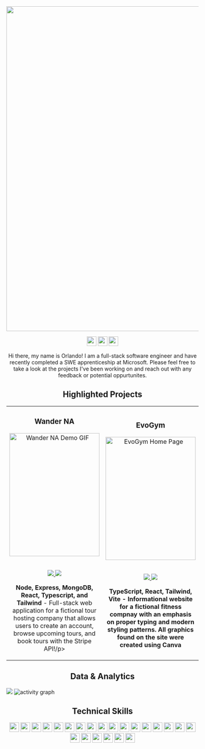 <!-- ![Github-Profile-Header](https://user-images.githubusercontent.com/99216709/168736618-2fc26441-6018-43f2-9045-db28f4e084ff.gif) -->
<img align="center" src="https://github.com/orlandogordon/orlandogordon/assets/99216709/12d262e6-a7ae-4ee0-8918-73406d2015d1" width="850" />


<p align="center">
<a href="mailto:orlando.a.gordon@email.com"><img src="https://img.shields.io/badge/orlando.a.gordon@gmail.com-6985E5?style=for-the-badge&logo=gmail&logoColor=white" height=25></a>
<a href="https://www.linkedin.com/in/orlando-gordon-132032177/"><img src="https://img.shields.io/badge/Orlando_Gordon-6985E5?style=for-the-badge&logo=linkedin&logoColor=white" height=25></a>
<a href="https://orlandogordon.com/Resume.pdf"><img src="https://img.shields.io/badge/Download_Resume-6985E5?style=for-the-badge&logo=googledrive&logoColor=white" height=25></a>
</p>

<p align="center">
    Hi there, my name is Orlando! I am a full-stack software engineer and have recently completed a SWE apprenticeship at Microsoft. Please feel free to take a look at the projects I've been working on and reach out with any feedback or potential oppurtunites. 
</p>

<!--Project Section -->

<h2 align="center">Highlighted Projects </h2>
<div align="center">
<table>
<tr>
<td width="50%">
<h3 align="center" color="white">Wander NA</h3>
<div align="center" >  
<a href='https://wander-xggp.onrender.com/'>
<img src="https://github.com/orlandogordon/orlandogordon/assets/99216709/cb0a4dbe-0ff6-403e-ab22-056ac09360c4" alt="Wander NA Demo GIF" height="322px" width="100%" />
</a>
<br>
<br>
<p>
<a href="https://github.com/orlandogordon/wander-na-backend" target="_blank">
<img src="https://img.shields.io/badge/Code-lightgrey?style=for-the-badge&logo=github"/>
</a>  
<a href="https://wander-xggp.onrender.com/" target="_blank">
<img src="https://img.shields.io/badge/-website-green?style=for-the-badge&color=6985E5"/>
</a>
</p>
<p><strong>Node, Express, MongoDB, React, Typescript, and Tailwind</strong> - Full-stack web application for a fictional tour hosting company that allows users to create an account, browse upcoming tours, and book tours with the Stripe API!/p>
</div>
</td>
<td width="50%">
<h3 align="center" color="white">EvoGym</h3>
<div align="center" >  
<a href='https://main--evo-gym-nj.netlify.app/'>
<img src="https://github.com/orlandogordon/orlandogordon/assets/99216709/85b5c421-f20c-4588-8d86-8404dce1a746" alt="EvoGym Home Page" height="322px" width="100%" />
</a>
<br>
<br>
<p>
<a href="https://github.com/orlandogordon/evo-gym" target="_blank">
<img src="https://img.shields.io/badge/Code-lightgrey?style=for-the-badge&logo=github"/>
</a>  
<a href="https://main--evo-gym-nj.netlify.app/" target="_blank">
<img src="https://img.shields.io/badge/-website-green?style=for-the-badge&color=6985E5"/>
</a>
</p>
<p><strong>TypeScript, React, Tailwind, Vite - Informational website for a fictional fitness compnay with an emphasis on proper typing and modern styling patterns. All graphics found on the site were created using Canva</p>
</div>
</td>
</table>

</div>
  <!--Analytics & Data-->
<h2 align="center">Data & Analytics</h2>

<img src="http://github-readme-streak-stats.herokuapp.com?user=orlandogordon&theme=highcontrast&hide_border=true&date_format=M%20j%5B%2C%20Y%5D&ring=7594FF&sideNums=7594FF&sideLabels=90A9FF&background=FFFFFF00&currStreakNum=fa8b00">
<img src="https://github-readme-activity-graph.vercel.app/graph?username=orlandogordon&theme=high-contrast&hide_border=true&title=Contribution%20Graph" alt="activity graph">
<h2 align="center">Technical Skills</h2>
<p align="center">
<img src="https://img.shields.io/badge/HTML5-6985E5?style=for-the-badge&logo=html5&logoColor=white" height=25>
<img src="https://img.shields.io/badge/CSS3-6985E5?style=for-the-badge&logo=css3&logoColor=white" height=25>
<img src="https://img.shields.io/badge/Tailwind-6985E5?style=for-the-badge&logo=tailwindcss&logoColor=white" height=25>
<img src="https://img.shields.io/badge/JavaScript-6985E5?style=for-the-badge&logo=javascript&logoColor=F7DF1E" height=25>
<img src="https://img.shields.io/badge/TypeScript-6985E5?style=for-the-badge&logo=typescript&logoColor=white" height=25>
<img src="https://img.shields.io/badge/Jest-6985E5?style=for-the-badge&logo=jest&logoColor=C21325" height=25>
<img src="https://img.shields.io/badge/Node.js-6985E5?style=for-the-badge&logo=nodedotjs&logoColor=339933" height=25>
<img src="https://img.shields.io/badge/Express-6985E5?style=for-the-badge&logo=express&logoColor=white" height=25>
<img src="https://img.shields.io/badge/React-6985E5?style=for-the-badge&logo=react&logoColor=61DAFB" height=25>
<img src="https://img.shields.io/badge/Redux-6985E5?style=for-the-badge&logo=redux&logoColor=764ABC" height=25>
<img src="https://img.shields.io/badge/Next.js-6985E5?style=for-the-badge&logo=nextdotjs&logoColor=white" height=25>
<img src="https://img.shields.io/badge/Python-6985E5?style=for-the-badge&logo=python" height=25>
<img src="https://img.shields.io/badge/Django-6985E5?style=for-the-badge&logo=django&logoColor=092E20" height=25>
<img src="https://img.shields.io/badge/Pytest-6985E5?style=for-the-badge&logo=pytest&logoColor=white" height=25>
<img src="https://img.shields.io/badge/Jupyter-6985E5?style=for-the-badge&logo=jupyter&logoColor=F37626" height=25>
<img src="https://img.shields.io/badge/MongoDB-6985E5?style=for-the-badge&logo=mongodb&logoColor=47A248" height=25>
<img src="https://img.shields.io/badge/Mongoose-6985E5?style=for-the-badge&logo=mongoose&logoColor=880000" height=25>
<img src="https://img.shields.io/badge/PostgreSQL-6985E5?style=for-the-badge&logo=postgresql&logoColor=white" height=25>
<img src="https://img.shields.io/badge/C-6985E5?style=for-the-badge&logo=c&logoColor=white" height=25>
<img src="https://img.shields.io/badge/C++-6985E5?style=for-the-badge&logo=cplusplus&logoColor=white" height=25>
<img src="https://img.shields.io/badge/Visual_Studio-6985E5?style=for-the-badge&logo=visual%20studio&logoColor=white" height=25>
<img src="https://img.shields.io/badge/Git-6985E5?style=for-the-badge&logo=git&logoColor=white" height=25>
<img src="https://img.shields.io/badge/Azure_DevOps-6985E5?style=for-the-badge&logo=azuredevops&logoColor=white" height=25>
</p>


